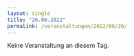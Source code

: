 ```yaml
---
layout: single
title: "26.06.2022"
permalink: /veranstaltungen/2022/06/26/
---
```


Keine Veranstaltung an diesem Tag.

